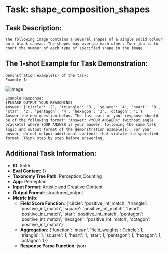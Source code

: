 # Task: shape_composition_shapes

## Task Description:

```
The following image contains a several shapes of a single solid colour on a blank canvas. The shapes may overlap each other. Your job is to count the number of each type of specified shape in the image.
```

## The 1-shot Example for Task Demonstration:

```
Demonstration example(s) of the task:
Example 1:
```

![Image](0.png)

```
Example Response:
[PLEASE OUTPUT YOUR REASONING]
Answer: {'circle': '2', 'triangle': '3', 'square': '4', 'heart': '0', 'star': '2', 'pentagon': '4', 'hexagon': '3', 'octagon': '1'}
Answer the new question below. The last part of your response should be of the following format: "Answer: <YOUR ANSWER>" (without angle brackets) where YOUR ANSWER is your answer, following the same task logic and output format of the demonstration example(s). For your answer, do not output additional contents that violate the specified format. Think step by step before answering.
```

## Additional Task Information:

- **ID**: 5555
- **Eval Context**: {}
- **Taxonomy Tree Path**: Perception;Counting
- **App**: Perception
- **Input Format**: Artistic and Creative Content
- **Output Format**: structured_output
- **Metric Info**:
  - **Field Score Function**: {'circle': 'positive_int_match', 'triangle': 'positive_int_match', 'square': 'positive_int_match', 'heart': 'positive_int_match', 'star': 'positive_int_match', 'pentagon': 'positive_int_match', 'hexagon': 'positive_int_match', 'octagon': 'positive_int_match'}
  - **Aggregation**: {'function': 'mean', 'field_weights': {'circle': 1, 'triangle': 1, 'square': 1, 'heart': 1, 'star': 1, 'pentagon': 1, 'hexagon': 1, 'octagon': 1}}
  - **Response Parse Function**: json
